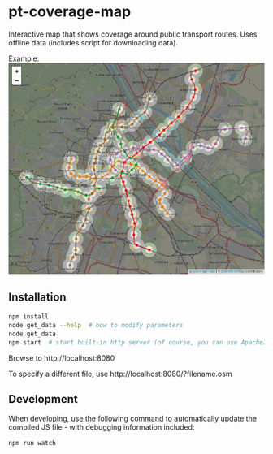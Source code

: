 # pt-coverage-map
Interactive map that shows coverage around public transport routes. Uses offline data (includes script for downloading data).

Example: ![Screenshot](./screenshot.png)

## Installation
```sh
npm install
node get_data --help  # how to modify parameters
node get_data
npm start  # start built-in http server (of course, you can use Apache2 too)
```

Browse to http://localhost:8080

To specify a different file, use http://localhost:8080/?filename.osm

## Development
When developing, use the following command to automatically update the compiled JS file - with debugging information included:
```sh
npm run watch
```
